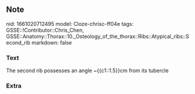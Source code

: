 ## Note
nid: 1661020712495
model: Cloze-chrisc-ff04e
tags: GSSE::!Contributor::Chris_Chen, GSSE::Anatomy::Thorax::10._Osteology_of_the_thorax::Ribs::Atypical_ribs::Second_rib
markdown: false

### Text
<div class='toggle'>
  The second rib possesses an angle ~{{c1::1.5}}cm from its
  tubercle
</div>

### Extra

